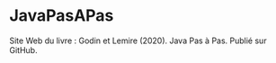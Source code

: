 

# JavaPasAPas
  Site Web du livre :    Godin et Lemire (2020). Java Pas à Pas. Publié sur GitHub. 


